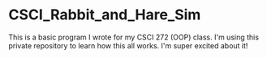 # CSCI_Rabbit_and_Hare_Sim

This is a basic program I wrote for my CSCI 272 (OOP) class. I'm using this private repository to learn how
this all works. I'm super excited about it!